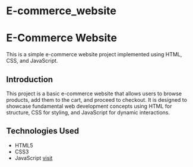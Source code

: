﻿# E-commerce_website
# E-Commerce Website

This is a simple e-commerce website project implemented using HTML, CSS, and JavaScript.

## Introduction

This project is a basic e-commerce website that allows users to browse products, add them to the cart, and proceed to checkout. It is designed to showcase fundamental web development concepts using HTML for structure, CSS for styling, and JavaScript for dynamic interactions.

## Technologies Used

- HTML5
- CSS3
- JavaScript
[visit](https://poorani-27.github.io/E-commerce_website/)
